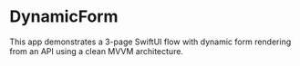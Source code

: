 # DynamicForm
This app demonstrates a 3-page SwiftUI flow with dynamic form rendering from an API using a clean MVVM architecture.
